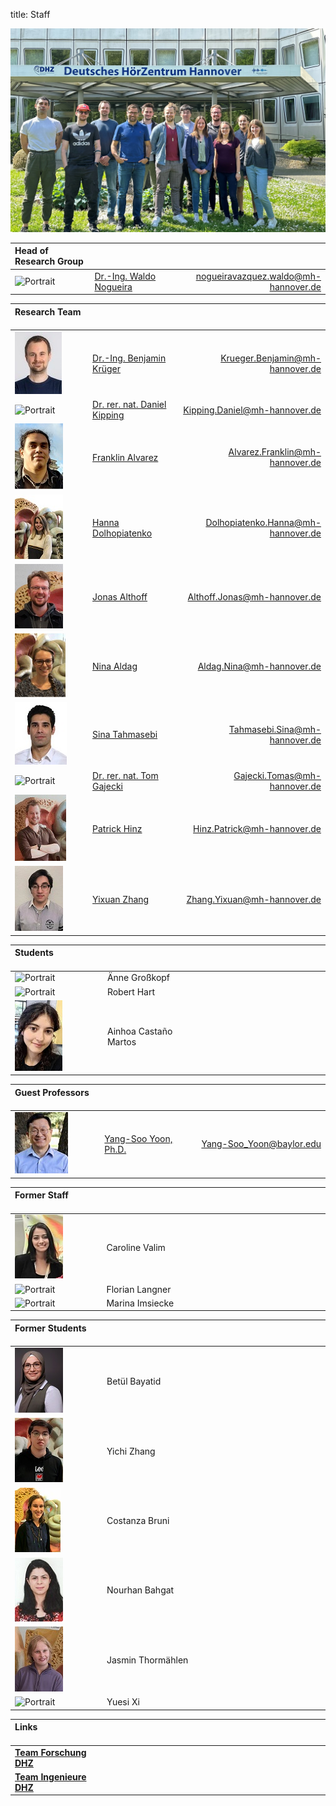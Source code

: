 title: Staff

![group Picture; February 2021](staff/GroupPicture_2024_05.jpeg)


| Head of Research Group | &nbsp; &nbsp; &nbsp; &nbsp; &nbsp; &nbsp; &nbsp; &nbsp; &nbsp; &nbsp; &nbsp; &nbsp; &nbsp; &nbsp; &nbsp; &nbsp; &nbsp; &nbsp; &nbsp; &nbsp; &nbsp; &nbsp; | &nbsp; &nbsp; &nbsp; &nbsp; &nbsp; &nbsp; &nbsp; &nbsp; &nbsp; &nbsp; &nbsp; &nbsp; &nbsp; &nbsp; &nbsp; &nbsp; &nbsp; &nbsp; &nbsp; &nbsp; &nbsp; &nbsp; &nbsp; &nbsp; &nbsp; &nbsp; &nbsp; &nbsp; &nbsp; &nbsp; &nbsp; &nbsp; &nbsp; &nbsp; &nbsp; |
| :----------------------------------- | :------------------------------------------------------------------------------------------------- | -------------------------------------: |
| ![Portrait](staff/Nogueiraklein.jpg) | [Dr.-Ing. Waldo Nogueira](https://vianna.de/01_workgroups/nogueira/staff/a_nogueira.html)          | <nogueiravazquez.waldo@mh-hannover.de> |


| Research Team &nbsp; &nbsp; &nbsp; &nbsp; &nbsp; &nbsp; &nbsp; &nbsp; | &nbsp; &nbsp; &nbsp; &nbsp; &nbsp; &nbsp; &nbsp; &nbsp; &nbsp; &nbsp; &nbsp; &nbsp; &nbsp; &nbsp; &nbsp; &nbsp; &nbsp; &nbsp; &nbsp; &nbsp; &nbsp; &nbsp; | &nbsp; &nbsp; &nbsp; &nbsp; &nbsp; &nbsp; &nbsp; &nbsp; &nbsp; &nbsp; &nbsp; &nbsp; &nbsp; &nbsp; &nbsp; &nbsp; &nbsp; &nbsp; &nbsp; &nbsp; &nbsp; &nbsp; &nbsp; &nbsp; &nbsp; &nbsp; &nbsp; &nbsp; &nbsp; &nbsp; &nbsp; &nbsp; &nbsp; &nbsp; &nbsp; |
| :----------------------------------- | :------------------------------------------------------------------------------------------------- | -------------------------------------: |
| ![Portrait](staff/Krueger6.jpg)      | [Dr.-Ing. Benjamin Krüger](https://www.vianna.de/01_workgroups/nogueira/staff/benjamin.html)       | <Krueger.Benjamin@mh-hannover.de>      |
| ![Portrait](staff/Alrutz.jpg)	       | [Dr. rer. nat. Daniel Kipping](https://vianna.uber.space/01_workgroups/nogueira/staff/daniel.html) | <Kipping.Daniel@mh-hannover.de>	       |
| ![Portrait](staff/franklin.jpg)	     | [Franklin Alvarez ](https://vianna.de/01_workgroups/nogueira/staff/franklin.html)                  | <Alvarez.Franklin@mh-hannover.de>	     |
| ![Portrait](staff/Hanna.jpeg)	       | [Hanna Dolhopiatenko](https://vianna.uber.space/01_workgroups/nogueira/staff/hanna.html)           | <Dolhopiatenko.Hanna@mh-hannover.de>   |
| ![Portrait](staff/jonasSmall.jpg)	   | [Jonas Althoff](https://vianna.de/01_workgroups/nogueira/staff/jonas.html)	                        | <Althoff.Jonas@mh-hannover.de>         |
| ![Portrait](staff/Nina.jpg)	         | [Nina Aldag](https://vianna.uber.space/01_workgroups/nogueira/staff/nina.html)                     | <Aldag.Nina@mh-hannover.de>            |
| ![Portrait](staff/Tahmasebi.jpeg)	   | [Sina Tahmasebi](https://vianna.uber.space/01_workgroups/nogueira/staff/sina.html)                 | <Tahmasebi.Sina@mh-hannover.de>        |
| ![Portrait](staff/Gajecki.jpg)  	   | [Dr. rer. nat. Tom Gajecki](https://www.vianna.de/01_workgroups/nogueira/staff/tom.html)	          | <Gajecki.Tomas@mh-hannover.de>         |
| ![Portrait](staff/patrickSmall.jpg)	 | [Patrick Hinz](https://vianna.de/01_workgroups/nogueira/staff/patrick.html)	                      | <Hinz.Patrick@mh-hannover.de>          |
| ![Portrait](staff/zhang.jpg)      	 | [Yixuan Zhang](https://vianna.de/01_workgroups/nogueira/staff/zhang.html)	                        | <Zhang.Yixuan@mh-hannover.de>          |


| Students &nbsp; &nbsp; &nbsp; &nbsp; &nbsp; &nbsp; &nbsp; &nbsp; &nbsp; &nbsp; &nbsp; &nbsp; &nbsp; | &nbsp; &nbsp; &nbsp; &nbsp; &nbsp; &nbsp; &nbsp; &nbsp; &nbsp; &nbsp; &nbsp; &nbsp; &nbsp; &nbsp; &nbsp; &nbsp; &nbsp; &nbsp; &nbsp; &nbsp; &nbsp; &nbsp; | &nbsp; &nbsp; &nbsp; &nbsp; &nbsp; &nbsp; &nbsp; &nbsp; &nbsp; &nbsp; &nbsp; &nbsp; &nbsp; &nbsp; &nbsp; &nbsp; &nbsp; &nbsp; &nbsp; &nbsp; &nbsp; &nbsp; &nbsp; &nbsp; &nbsp; &nbsp; &nbsp; &nbsp; &nbsp; &nbsp; &nbsp; &nbsp; &nbsp; &nbsp; &nbsp; |
| :----------------------------------- | :------------------------------------------------------------------------------------------------- | -------------------------------------: |
| ![Portrait](staff/empty.jpg)	       | Änne Großkopf                                                                                      |                                        |
| ![Portrait](staff/empty.jpg)	       | Robert Hart 	                                                                                      |                                        |
| ![Portrait](staff/Ainhoa_small.png)  | Ainhoa Castaño Martos                                                                              |                                        | 


| Guest Professors &nbsp; &nbsp; &nbsp; &nbsp; &nbsp; &nbsp; | &nbsp; &nbsp; &nbsp; &nbsp; &nbsp; &nbsp; &nbsp; &nbsp; &nbsp; &nbsp; &nbsp; &nbsp; &nbsp; &nbsp; &nbsp; &nbsp; &nbsp; &nbsp; &nbsp; &nbsp; &nbsp; &nbsp; | &nbsp; &nbsp; &nbsp; &nbsp; &nbsp; &nbsp; &nbsp; &nbsp; &nbsp; &nbsp; &nbsp; &nbsp; &nbsp; &nbsp; &nbsp; &nbsp; &nbsp; &nbsp; &nbsp; &nbsp; &nbsp; &nbsp; &nbsp; &nbsp; &nbsp; &nbsp; &nbsp; &nbsp; &nbsp; &nbsp; &nbsp; &nbsp; &nbsp; &nbsp; &nbsp; |
| :----------------------------------- | :------------------------------------------------------------------------------------------------- | -------------------------------------: |
| ![Portrait](staff/Yoon.jpg)          | [Yang-Soo Yoon, Ph.D.](https://vianna.de/01_workgroups/nogueira/staff/yoon.html)                   | <Yang-Soo_Yoon@baylor.edu>             |


| Former Staff &nbsp; &nbsp; &nbsp; &nbsp; &nbsp; &nbsp; &nbsp; &nbsp; &nbsp; &nbsp; | &nbsp; &nbsp; &nbsp; &nbsp; &nbsp; &nbsp; &nbsp; &nbsp; &nbsp; &nbsp; &nbsp; &nbsp; &nbsp; &nbsp; &nbsp; &nbsp; &nbsp; &nbsp; &nbsp; &nbsp; &nbsp; &nbsp; | &nbsp; &nbsp; &nbsp; &nbsp; &nbsp; &nbsp; &nbsp; &nbsp; &nbsp; &nbsp; &nbsp; &nbsp; &nbsp; &nbsp; &nbsp; &nbsp; &nbsp; &nbsp; &nbsp; &nbsp; &nbsp; &nbsp; &nbsp; &nbsp; &nbsp; &nbsp; &nbsp; &nbsp; &nbsp; &nbsp; &nbsp; &nbsp; &nbsp; &nbsp; &nbsp; |
| :----------------------------------- | :------------------------------------------------------------------------------------------------- | -------------------------------------: |
| ![Portrait](staff/caroline.jpg)      | Caroline Valim	                                                                                    |                                        |
| ![Portrait](staff/Langner.jpg)     	 | Florian Langner                                                                                    |                                        |
| ![Portrait](staff/Imsiecke.jpg)      | Marina Imsiecke 			                                                                              | 	                                     |


| Former Students &nbsp; &nbsp; &nbsp; &nbsp; &nbsp; &nbsp; | &nbsp; &nbsp; &nbsp; &nbsp; &nbsp; &nbsp; &nbsp; &nbsp; &nbsp; &nbsp; &nbsp; &nbsp; &nbsp; &nbsp; &nbsp; &nbsp; &nbsp; &nbsp; &nbsp; &nbsp; &nbsp; &nbsp; | &nbsp; &nbsp; &nbsp; &nbsp; &nbsp; &nbsp; &nbsp; &nbsp; &nbsp; &nbsp; &nbsp; &nbsp; &nbsp; &nbsp; &nbsp; &nbsp; &nbsp; &nbsp; &nbsp; &nbsp; &nbsp; &nbsp; &nbsp; &nbsp; &nbsp; &nbsp; &nbsp; &nbsp; &nbsp; &nbsp; &nbsp; &nbsp; &nbsp; &nbsp; &nbsp; |
| :----------------------------------- | :------------------------------------------------------------------------------------------------- | -------------------------------------: |
| ![Portrait](staff/betuel.jpg)	       | Betül Bayatid 			                                                                                | 	                                     |
| ![Portrait](staff/yichi.jpg)         | Yichi Zhang                                                                                        |                                        |
| ![Portrait](staff/costi.jpg)	       | Costanza Bruni                                                                                     |                                        |
| ![Portrait](staff/nour.jpg)	         | Nourhan Bahgat		                                                                                  |                                        |
| ![Portrait](staff/Jasmin.jpg)	       | Jasmin Thormählen		                                                                              |                                        |
| ![Portrait](staff/empty.jpg)	       | Yuesi Xi 		                                                                                      |                                        |


| Links &nbsp; &nbsp; &nbsp; &nbsp; &nbsp; &nbsp; &nbsp; &nbsp; &nbsp; &nbsp; &nbsp; &nbsp; &nbsp; &nbsp; &nbsp; &nbsp; | &nbsp; &nbsp; &nbsp; &nbsp; &nbsp; &nbsp; &nbsp; &nbsp; &nbsp; &nbsp; &nbsp; &nbsp; &nbsp; &nbsp; &nbsp; &nbsp; &nbsp; &nbsp; &nbsp; &nbsp; &nbsp; &nbsp; | &nbsp; &nbsp; &nbsp; &nbsp; &nbsp; &nbsp; &nbsp; &nbsp; &nbsp; &nbsp; &nbsp; &nbsp; &nbsp; &nbsp; &nbsp; &nbsp; &nbsp; &nbsp; &nbsp; &nbsp; &nbsp; &nbsp; &nbsp; &nbsp; &nbsp; &nbsp; &nbsp; &nbsp; &nbsp; &nbsp; &nbsp; &nbsp; &nbsp; &nbsp; &nbsp; |
| :----------------------------------- | :------------------------------------------------------------------------------------------------- | -------------------------------------: |
| **[Team Forschung DHZ](https://www.hoerzentrum-hannover.de/wir-ueber-uns/team/forschung/)**   |                                           |                                        |
|	**[Team Ingenieure DHZ](https://www.hoerzentrum-hannover.de/wir-ueber-uns/team/ingenieure/)**	|  	                                        |                                        |

